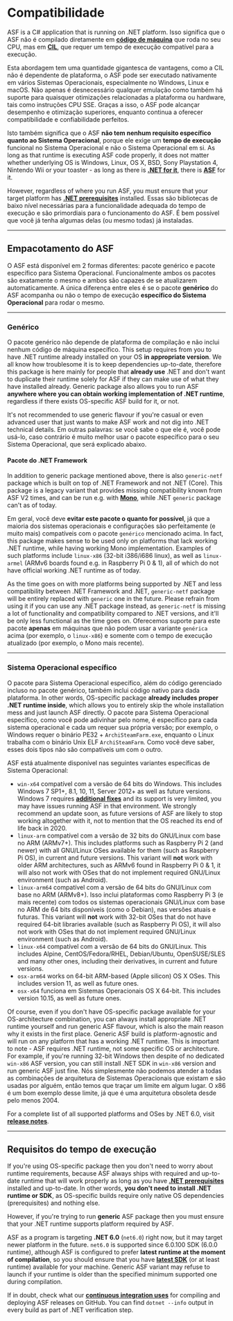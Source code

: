 # Compatibilidade

ASF is a C# application that is running on .NET platform. Isso significa que o ASF não é compilado diretamente em **[código de máquina](https://pt.wikipedia.org/wiki/C%C3%B3digo_de_m%C3%A1quina)** que roda no seu CPU, mas em **[CIL](https://pt.wikipedia.org/wiki/Common_Intermediate_Language)**, que requer um tempo de execução compatível para a execução.

Esta abordagem tem uma quantidade gigantesca de vantagens, como a CIL não é dependente de plataforma, o ASF pode ser executado nativamente em vários Sistemas Operacionais, especialmente no Windows, Linux e macOS. Não apenas é desnecessário qualquer emulação como também há suporte para quaisquer otimizações relacionadas a plataforma ou hardware, tais como instruções CPU SSE. Graças a isso, o ASF pode alcançar desempenho e otimização superiores, enquanto continua a oferecer compatibilidade e confiabilidade perfeitos.

Isto também significa que o ASF **não tem nenhum requisito específico quanto ao Sistema Operacional**, porque ele exige um **tempo de execução** funcional no Sistema Operacional e não o Sistema Operacional em si. As long as that runtime is executing ASF code properly, it does not matter whether underlying OS is Windows, Linux, OS X, BSD, Sony Playstation 4, Nintendo Wii or your toaster - as long as there is **[.NET for it](https://dotnet.microsoft.com/download/dotnet)**, there is **[ASF](https://github.com/JustArchiNET/ArchiSteamFarm/releases/latest)** for it.

However, regardless of where you run ASF, you must ensure that your target platform has **[.NET prerequisites](https://github.com/dotnet/core/blob/main/Documentation/prereqs.md)** installed. Essas são bibliotecas de baixo nível necessárias para a funcionalidade adequada do tempo de execução e são primordiais para o funcionamento do ASF. É bem possível que você já tenha algumas delas (ou mesmo todas) já instaladas.

---

## Empacotamento do ASF

O ASF está disponível em 2 formas diferentes: pacote genérico e pacote específico para Sistema Operacional. Funcionalmente ambos os pacotes são exatamente o mesmo e ambos são capazes de se atualizarem automaticamente. A única diferença entre eles é se o pacote **genérico** do ASF acompanha ou não o tempo de execução **específico do Sistema Operacional** para rodar o mesmo.

---

### Genérico

O pacote genérico não depende de plataforma de compilação e não inclui nenhum código de máquina específico. This setup requires from you to have .NET runtime already installed on your OS **in appropriate version**. We all know how troublesome it is to keep dependencies up-to-date, therefore this package is here mainly for people that **already use** .NET and don't want to duplicate their runtime solely for ASF if they can make use of what they have installed already. Generic package also allows you to run ASF **anywhere where you can obtain working implementation of .NET runtime**, regardless if there exists OS-specific ASF build for it, or not.

It's not recommended to use generic flavour if you're casual or even advanced user that just wants to make ASF work and not dig into .NET technical details. Em outras palavras: se você sabe o que ele é, você pode usá-lo, caso contrário é muito melhor usar o pacote específico para o seu Sistema Operacional, que será explicado abaixo.

#### Pacote do .NET Framework

In addition to generic package mentioned above, there is also `generic-netf` package which is built on top of .NET Framework and not .NET (Core). This package is a legacy variant that provides missing compatibility known from ASF V2 times, and can be run e.g. with **[Mono](https://www.mono-project.com)**, while .NET `generic` package can't as of today.

Em geral, você deve **evitar este pacote o quanto for possível**, já que a maioria dos sistemas operacionais e configurações são perfeitamente (e muito mais) compatíveis com o pacote `genérico` mencionado acima. In fact, this package makes sense to be used only on platforms that lack working .NET runtime, while having working Mono implementation. Examples of such platforms include `linux-x86` (32-bit i386/i686 linux), as well as `linux-armel` (ARMv6 boards found e.g. in Raspberry Pi 0 & 1), all of which do not have official working .NET runtime as of today.

As the time goes on with more platforms being supported by .NET and less compatibility between .NET Framework and .NET, `generic-netf` package will be entirely replaced with `generic` one in the future. Please refrain from using it if you can use any .NET package instead, as `generic-netf` is missing a lot of functionality and compatibility compared to .NET versions, and it'll be only less functional as the time goes on. Oferecemos suporte para este pacote **apenas** em máquinas que não podem usar a variante `genérica` acima (por exemplo, o `linux-x86`) e somente com o tempo de execução atualizado (por exemplo, o Mono mais recente).

---

### Sistema Operacional específico

O pacote para Sistema Operacional específico, além do código gerenciado incluso no pacote genérico, também inclui código nativo para dada plataforma. In other words, OS-specific package **already includes proper .NET runtime inside**, which allows you to entirely skip the whole installation mess and just launch ASF directly. O pacote para Sistema Operacional específico, como você pode adivinhar pelo nome, é específico para cada sistema operacional e cada um requer sua própria versão; por exemplo, o Windows requer o binário PE32 + `ArchiSteamFarm.exe`, enquanto o Linux trabalha com o binário Unix ELF `ArchiSteamFarm`. Como você deve saber, esses dois tipos não são compatíveis um com o outro.

ASF está atualmente disponível nas seguintes variantes específicas de Sistema Operacional:

- `win-x64` compatível com a versão de 64 bits do Windows. This includes Windows 7 SP1+, 8.1, 10, 11, Server 2012+ as well as future versions. Windows 7 requires **[additional fixes](https://github.com/JustArchiNET/ArchiSteamFarm/wiki/Setting-up#windows)** and its support is very limited, you may have issues running ASF in that environment. We strongly recommend an update soon, as future versions of ASF are likely to stop working altogether with it, not to mention that the OS reached its end of life back in 2020.
- `linux-arm` compatível com a versão de 32 bits do GNU/Linux com base no ARM (ARMv7+). This includes platforms such as Raspberry Pi 2 (and newer) with all GNU/Linux OSes available for them (such as Raspberry Pi OS), in current and future versions. This variant will **not** work with older ARM architectures, such as ARMv6 found in Raspberry Pi 0 & 1, it will also not work with OSes that do not implement required GNU/Linux environment (such as Android).
- `linux-arm64` compatível com a versão de 64 bits do GNU/Linux com base no ARM (ARMv8+). Isso inclui plataformas como Raspberry Pi 3 (e mais recente) com todos os sistemas operacionais GNU/Linux com base no ARM de 64 bits disponíveis (como o Debian), nas versões atuais e futuras. This variant will **not** work with 32-bit OSes that do not have required 64-bit libraries available (such as Raspberry Pi OS), it will also not work with OSes that do not implement required GNU/Linux environment (such as Android).
- `linux-x64` compatível com a versão de 64 bits do GNU/Linux. This includes Alpine, CentOS/Fedora/RHEL, Debian/Ubuntu, OpenSUSE/SLES and many other ones, including their derivatives, in current and future versions.
- `osx-arm64` works on 64-bit ARM-based (Apple silicon) OS X OSes. This includes version 11, as well as future ones.
- `osx-x64` funciona em Sistemas Operacionais OS X 64-bit. This includes version 10.15, as well as future ones.

Of course, even if you don't have OS-specific package available for your OS-architecture combination, you can always install appropriate .NET runtime yourself and run generic ASF flavour, which is also the main reason why it exists in the first place. Generic ASF build is platform-agnostic and will run on any platform that has a working .NET runtime. This is important to note - ASF requires .NET runtime, not some specific OS or architecture. For example, if you're running 32-bit Windows then despite of no dedicated `win-x86` ASF version, you can still install .NET SDK in `win-x86` version and run generic ASF just fine. Nós simplesmente não podemos atender a todas as combinações de arquitetura de Sistemas Operacionais que existam e são usadas por alguém, então temos que traçar um limite em algum lugar. O x86 é um bom exemplo desse limite, já que é uma arquitetura obsoleta desde pelo menos 2004.

For a complete list of all supported platforms and OSes by .NET 6.0, visit **[release notes](https://github.com/dotnet/core/blob/main/release-notes/6.0/supported-os.md)**.

---

## Requisitos do tempo de execução

If you're using OS-specific package then you don't need to worry about runtime requirements, because ASF always ships with required and up-to-date runtime that will work properly as long as you have **[.NET prerequisites](https://github.com/dotnet/core/blob/main/Documentation/prereqs.md)** installed and up-to-date. In other words, **you don't need to install .NET runtime or SDK**, as OS-specific builds require only native OS dependencies (prerequisites) and nothing else.

However, if you're trying to run **generic** ASF package then you must ensure that your .NET runtime supports platform required by ASF.

ASF as a program is targeting **.NET 6.0** (`net6.0`) right now, but it may target newer platform in the future. `net6.0` is supported since 6.0.100 SDK (6.0.0 runtime), although ASF is configured to prefer **latest runtime at the moment of compilation**, so you should ensure that you have **[latest SDK](https://dotnet.microsoft.com/download)** (or at least runtime) available for your machine. Generic ASF variant may refuse to launch if your runtime is older than the specified minimum supported one during compilation.

If in doubt, check what our **[continuous integration uses](https://github.com/JustArchiNET/ArchiSteamFarm/actions/workflows/publish.yml?query=branch%3Amain)** for compiling and deploying ASF releases on GitHub. You can find `dotnet --info` output in every build as part of .NET verification step.